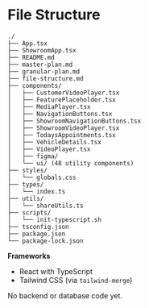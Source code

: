 # File Structure

```
./
├── App.tsx
├── ShowroomApp.tsx
├── README.md
├── master-plan.md
├── granular-plan.md
├── file-structure.md
├── components/
│   ├── CustomerVideoPlayer.tsx
│   ├── FeaturePlaceholder.tsx
│   ├── MediaPlayer.tsx
│   ├── NavigationButtons.tsx
│   ├── ShowroomNavigationButtons.tsx
│   ├── ShowroomVideoPlayer.tsx
│   ├── TodaysAppointments.tsx
│   ├── VehicleDetails.tsx
│   ├── VideoPlayer.tsx
│   ├── figma/
│   └── ui/ (48 utility components)
├── styles/
│   └── globals.css
├── types/
│   └── index.ts
├── utils/
│   └── shareUtils.ts
├── scripts/
│   └── init-typescript.sh
├── tsconfig.json
├── package.json
└── package-lock.json
```

**Frameworks**
- React with TypeScript
- Tailwind CSS (via `tailwind-merge`)

No backend or database code yet.
